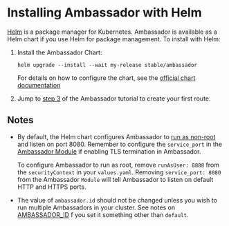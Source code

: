 # Installing Ambassador with Helm

[Helm](https://helm.sh) is a package manager for Kubernetes. Ambassador is available as a Helm chart if you use Helm for package management. To install with Helm:

1. Install the Ambassador Chart:

   ```
   helm upgrade --install --wait my-release stable/ambassador
   ```
   
   For details on how to configure the chart, see the [official chart documentation](https://hub.helm.sh/charts/stable/ambassador) 


2. Jump to [step 3](/user-guide/getting-started#3-creating-your-first-route) of the Ambassador tutorial to create your first route.

## Notes

- By default, the Helm chart configures Ambassador to [run as non-root](/reference/running#running-as-non-root) and listen on port 8080. Remember to configure the `service_port` in the [Ambassador Module](/reference/modules) if enabling TLS termination in Ambassador.

   To configure Ambassador to run as root, remove `runAsUser: 8888` from the `securityContext` in your `values.yaml`. Removing `service_port: 8080` from the Ambassador `Module` will tell Ambassador to listen on default HTTP and HTTPS ports.

- The value of `ambassador.id` should not be changed unless you wish to run multiple Ambassadors in your cluster. See notes on [AMBASSADOR_ID](/reference/running#ambassador_id) f you set it something other than `default`. 
